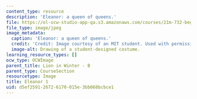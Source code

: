 ```yaml
---
content_type: resource
description: 'Eleanor: a queen of queens.'
file: https://ol-ocw-studio-app-qa.s3.amazonaws.com/courses/21m-732-beginning-costume-design-and-construction-fall-2008/d5ef259126726170015e3bb068bcbce1_eleanor1.jpg
file_type: image/jpeg
image_metadata:
  caption: 'Eleanor: a queen of queens.'
  credit: 'Credit: Image courtesy of an MIT student. Used with permission.'
  image-alt: Drawing of a student-designed costume.
learning_resource_types: []
ocw_type: OCWImage
parent_title: Lion in Winter - B
parent_type: CourseSection
resourcetype: Image
title: Eleanor 1
uid: d5ef2591-2672-6170-015e-3bb068bcbce1
---
```

